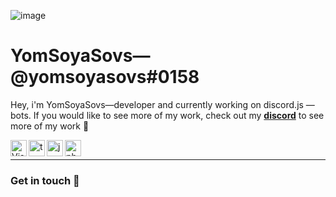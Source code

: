 ![image](https://user-images.githubusercontent.com/64097939/167210913-81be7462-73a1-4fba-b8a1-2eb2215fcc49.png)

# YomSoyaSovs—@yomsoyasovs#0158

Hey, i'm YomSoyaSovs—developer and currently working on discord.js — bots. If you would like to see more of my work, check out my **[discord](https://discord.gg/CeCur92mYa)** to see more of my work 🦜

<img align="left" alt="Visual Studio Code" width="26px" src="https://i.imgur.com/LwSdAlE.png" />
<img align="left" alt="ts" width="26px" src="https://i.imgur.com/vSgFULR.png" />
<img align="left" alt="js" width="26px" src="https://i.imgur.com/3u1wzwE.png" />
<img align="left" alt="photoshop" width="26px" src="https://i.imgur.com/OC1RcS5.jpg" /> <br />

---

### Get in touch 💬
